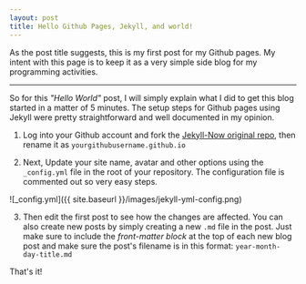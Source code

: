 ```yaml
---
layout: post
title: Hello Github Pages, Jekyll, and world!
---
```


As the post title suggests, this is my first post for my Github pages. My intent with this page is to keep it as a very simple side blog for my programming activities.

---

So for this *"Hello World"* post, I will simply explain what I did to get this blog started in a matter of 5 minutes. The setup steps for Github pages using Jekyll were pretty straightforward and well documented in my opinion.

1. Log into your Github account and fork the [Jekyll-Now original repo](https://github.com/barryclark/jekyll-now), then rename it as `yourgithubusername.github.io`

1. Next, Update your site name, avatar and other options using the `_config.yml` file in the root of your repository. The configuration file is commented out so very easy steps.

![_config.yml]({{ site.baseurl }}/images/jekyll-yml-config.png)

3. Then edit the first post to see how the changes are affected. You can also create new posts by simply creating a new `.md` file in the post. Just make sure to include the *front-matter block* at the top of each new blog post and make sure the post's filename is in this format: `year-month-day-title.md`

That's it!
